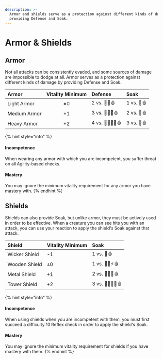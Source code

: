 ```yaml
---
description: >-
  Armor and shields serve as a protection against different kinds of damage by
  providing Defense and Soak.
---
```


# Armor & Shields

## Armor

Not all attacks can be consistently evaded, and some sources of damage are impossible to dodge at all. Armor serves as a protection against different kinds of damage by providing Defense and Soak.

| Armor | Vitality Minimum | Defense | Soak |
| :--- | :---: | :--- | :--- |
| Light Armor | ±0 | 2 vs. 💢🧊🩸 | 1 vs. 💢🩸 |
| Medium Armor | +1 | 3 vs. 💢🧊🔥🩸 | 2 vs. 💢🩸 |
| Heavy Armor | +2 | 4 vs. 💢🧪🧊🔥🩸 | 3 vs. 💢🩸 |

{% hint style="info" %}
#### Incompetence <a id="incompetence"></a>

When wearing any armor with which you are incompetent, you suffer threat on all Agility-based checks.

#### Mastery

You may ignore the minimum vitality requirement for any armor you have mastery with.
{% endhint %}

## Shields

Shields can also provide Soak, but unlike armor, they must be actively used in order to be effective. When a creature you can see hits you with an attack, you can use your reaction to apply the shield's Soak against that attack.

| Shield | Vitality Minimum | Soak |
| :--- | :--- | :--- |
| Wicker Shield | -1 | 1 vs. 💢🩸 |
| Wooden Shield | ±0 | 1 vs. 💢🧪⚡🩸 |
| Metal Shield | +1 | 2 vs. 💢🧪🔥🩸 |
| Tower Shield | +2 | 3 vs. 💢🧪🔥🌟🩸 |

{% hint style="info" %}
#### Incompetence <a id="incompetence"></a>

When using shields when you are incompetent with them, you must first succeed a difficulty 10 Reflex check in order to apply the shield's Soak.

#### Mastery

You may ignore the minimum vitality requirement for shields if you have mastery with them.
{% endhint %}

